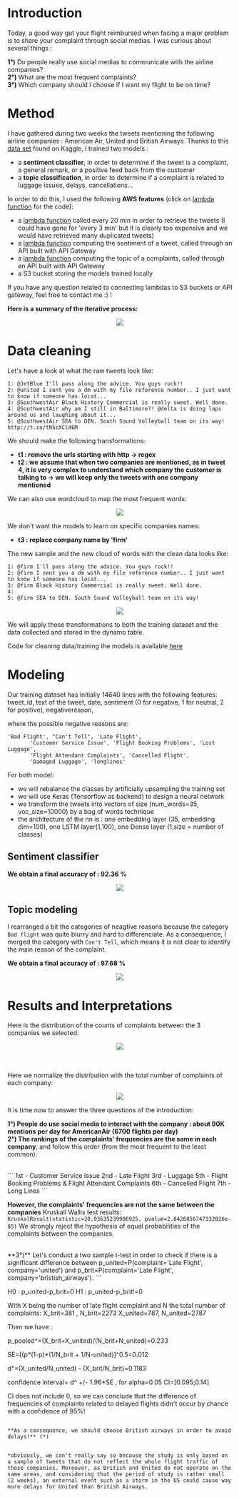 # Introduction

Today, a good way get your flight reimbursed when facing a major problem is to share your complaint through social medias. I was curious about several things : 

**1°)** Do people really use social medias to communicate with the airline companies?
<br>
**2°)** What are the most frequent complaints?
<br>
**3°)** Which company should I choose if I want my flight to be on time?

# Method

I have gathered during two weeks the tweets mentioning  the following airline companies : American Air, United and British Airways. Thanks to this [data set](https://www.kaggle.com/crowdflower/twitter-airline-sentiment) found on Kaggle, I trained two models : 
- a **sentiment classifier**, in order to determine if the tweet is a complaint, a general remark, or a positive feed back from the customer
- a **topic classification**, in order to determine if a complaint is related to luggage issues, delays, cancellations...

In order to do this, I used the following **AWS features** (click on [lambda function](https://github.com/guillaumedelaloy/airlines-complaints-microservice/tree/master/aws_files) for the code):

- a [lambda function](https://github.com/guillaumedelaloy/airlines-complaints-microservice/blob/master/aws_files/stream_tweets_git.py) called every 20 min in order to retrieve the tweets (I could have gone for 'every 3 min' but it is clearly too expensive and we would have retrieved many duplicated tweets)
- a [lambda function](https://github.com/guillaumedelaloy/airlines-complaints-microservice/blob/master/aws_files/call_sentiment_git.py) computing the sentiment of a tweet, called through an API built with API Gateway
- a [lambda function](https://github.com/guillaumedelaloy/airlines-complaints-microservice/blob/master/aws_files/call_topic_classif_git.py) computing the topic of a complaints, called through an API built with API Gateway
- a S3 bucket storing the models trained locally

If you have any question related to connecting lambdas to S3 buckets or API gateway, feel free to contact me :) !



**Here is a summary of the iterative process:**


<p align="center">
  <img src= "https://github.com/guillaumedelaloy/airlines-complaints-microservice/blob/master/image/architecture.png?raw=true">
</p>


# Data cleaning

Let's have a look at what the raw tweets look like:

```
1: @JetBlue I'll pass along the advice. You guys rock!!
2: @united I sent you a dm with my file reference number.. I just want to know if someone has locat...
3: @SouthwestAir Black History Commercial is really sweet. Well done.
4: @SouthwestAir why am I still in Baltimore?! @delta is doing laps around us and laughing about it...
5: @SouthwestAir SEA to DEN. South Sound Volleyball team on its way! http://t.co/tN5cXCld6M

```
We should make the following transformations:
- **t1 : remove the urls starting with http -> regex**
- **t2 : we assume that when two companies are mentioned, as in tweet 4, it is very complex to understand which company the customer is talking to -> we will keep only the tweets with one company mentioned**
 
 We can also use wordcloud to map the most frequent words:
 
 <p align="center">
  <img src= "https://github.com/guillaumedelaloy/airlines-complaints-microservice/blob/master/image/wordcloud_airline_1.png?raw=true">
</p>

We don't want the models to learn on specific companies names:
- **t3 : replace company name by 'firm'**

The new sample and the new cloud of words with the clean data looks like:

```
1: @firm I'll pass along the advice. You guys rock!!
2: @firm I sent you a dm with my file reference number.. I just want to know if someone has locat...
3: @firm Black History Commercial is really sweet. Well done.
4: 
5: @firm SEA to DEN. South Sound Volleyball team on its way!

```

 <p align="center">
  <img src= "https://github.com/guillaumedelaloy/airlines-complaints-microservice/blob/master/image/wordcloud_airline_2.png?raw=true">
</p>

We will apply those transformations to both the training dataset and the data collected and stored in the dynamo table.

Code for cleaning data/training the models is available [here](airlines-complaints-microservice/airlines_complaints_analysis.ipynb)

# Modeling

Our training dataset has initially 14640 lines with the following features:
tweet_id, text of the tweet, date, sentiment (0 for negative, 1 for neutral, 2 for positive), negativereason,

where the possible negative reasons are:

```
'Bad Flight', "Can't Tell", 'Late Flight',
       'Customer Service Issue', 'Flight Booking Problems', 'Lost Luggage',
       'Flight Attendant Complaints', 'Cancelled Flight',
       'Damaged Luggage', 'longlines'
```
For both model: 
- we will rebalance the classes by artificially upsampling the training set
- we will use Keras (Tensorflow as backend) to design a neural network
- we transform the tweets into vectors of size (num_words=35, voc_size=10000) by a bag of words technique
- the architecture of the nn is : one embedding layer (35, embedding dim=100), one LSTM layer(1,100), one Dense layer (1,size = number of classes)


## Sentiment classifier

**We obtain a final accuracy of : 92.36 %**

<p align="center">
  <img src= "https://github.com/guillaumedelaloy/airlines-complaints-microservice/blob/master/image/sentiment_training.png?raw=true">
</p>

## Topic modeling

I rearranged a bit the categories of neagtive reasons because the category ```Bad flight``` was quite blurry and hard to differenciate. As a consequence, I merged the category with ```Can't Tell```, which means it is not clear to identify the main reason of the complaint.

**We obtain a final accuracy of : 97.68 %**

<p align="center">
  <img src= "https://github.com/guillaumedelaloy/airlines-complaints-microservice/blob/master/image/topic_training.png?raw=true">
</p>

# Results and Interpretations

Here is the distribution of the counts of complaints between the 3 companies we selected:
<br>
<p align="center">
  <img src= "https://github.com/guillaumedelaloy/airlines-complaints-microservice/blob/master/image/distrib_complaints.png?raw=true">
</p>
<br>
<br>
Here we normalize the distribution with the total number of complaints of each company:
<br>
<p align="center">
  <img src= "https://github.com/guillaumedelaloy/airlines-complaints-microservice/blob/master/image/topic_rep.png?raw=true">
</p>
It is time now to answer the three questions of the introduction:

**1°) People do use social media to interact with the company : about 90K mentions per day for AmericanAir (6700 flights per day)**
<br>
**2°) The rankings of the complaints' frequencies are the same in each company**, and follow this order (from the most frequent to the least common):

<br>
```
1st - Customer Service Issue
2nd - Late Flight
3rd - Luggage
5th - Flight Booking Problems & Flight Attendant Complaints
6th - Cancelled Flight
7th - Long Lines
```

**However, the complaints' frequencies  are not the same between the companies**
Kruskall Wallis test results: ```KruskalResult(statistic=20.93635239906925, pvalue=2.8426856747332026e-05)```
We strongly reject the hypothesis of equal probabilities of the complaints between the companies.
 

<br>
**3°)** Let's conduct a two sample t-test in order to check if there is a significant difference between p_united=P(complaint='Late Flight', company='united') and p_brit=P(complaint='Late Flight', company='bristish_airways').
```

H0 : p_united-p_brit=0
H1 : p_united-p_brit!=0

With X being the number of late flight complaint and N the total number of complaints:
X_brit=381 , N_brit=2273
X_united=787, N_united=2787

Then we have : 


p_pooled^=(X_brit+X_united)/(N_brit+N_united)=0.233

SE=[(p*(1-p)*(1/N_brit + 1/N-united)]^0.5=0.012

d^=(X_united/N_united) - (X_brit/N_brit)=0.1183

confidence interval= d^ +/- 1.96*SE , for alpha=0.05
CI=[0.095;0.14]

CI does not include 0, so we can conclude that the difference of frequencies of 
complaints related to delayed flights didn't occur by chance with a confidence of 95%!
```

**As a consequence, we should choose British airways in order to avoid delays!** (*)


*obviously, we can't really say so because the study is only based on a sample of tweets that do not reflect the whole flight traffic of those companies. Moreover, as British and United do not operate on the same areas, and considering that the period of study is rather small (2 weeks), an external event such as a storm in the US could cause way more delays for United than British Airways.








